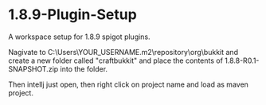 # 1.8.9-Plugin-Setup
A workspace setup for 1.8.9 spigot plugins.

Nagivate to C:\Users\YOUR_USERNAME\.m2\repository\org\bukkit
and create a new folder called "craftbukkit" and place the contents of 1.8.8-R0.1-SNAPSHOT.zip into the folder.

Then intellj just open, then right click on project name and load as maven project.
